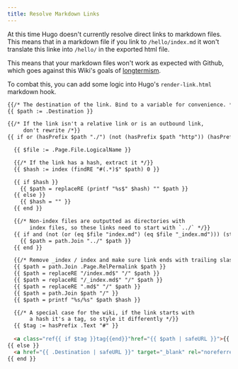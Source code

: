 ```yaml
---
title: Resolve Markdown Links
---
```


At this time Hugo doesn't currently resolve direct links to markdown files.
This means that in a markdown file if you link to `/hello/index.md` it won't translate this linke into `/hello/` in the exported html file.

This means that your markdown files won't work as expected with Github, which goes against this Wiki's goals of [longtermism].

To combat this, you can add some logic into Hugo's `render-link.html` markdown hook.

```html
{{/* The destination of the link. Bind to a variable for convenience. */}}
{{ $path := .Destination }}

{{/* If the link isn't a relative link or is an outbound link,
     don't rewrite /*}}
{{ if or (hasPrefix $path "./") (not (hasPrefix $path "http")) (hasPrefix $path "../") }}

  {{ $file := .Page.File.LogicalName }}

  {{/* If the link has a hash, extract it */}}
  {{ $hash := index (findRE "#(.*)$" $path) 0 }}

  {{ if $hash }}
    {{ $path = replaceRE (printf "%s$" $hash) "" $path }}
  {{ else }}
    {{ $hash = "" }}
  {{ end }}

  {{/* Non-index files are outputted as directories with 
       index files, so these links need to start with `../` */}}
  {{ if and (not (or (eq $file "index.md") (eq $file "_index.md"))) (strings.HasSuffix $file ".md") }}
    {{ $path = path.Join "../" $path }}
  {{ end }}

  {{/* Remove _index / index and make sure link ends with trailing slash */}}
  {{ $path = path.Join .Page.RelPermalink $path }}
  {{ $path = replaceRE "/index.md$" "/" $path }}
  {{ $path = replaceRE "/_index.md$" "/" $path }}
  {{ $path = replaceRE ".md$" "/" $path }}
  {{ $path = path.Join $path "/" }}
  {{ $path = printf "%s/%s" $path $hash }}

  {{/* A special case for the wiki, if the link starts with
       a hash it's a tag, so style it differently */}}
  {{ $tag := hasPrefix .Text "#" }}
  
  <a class="ref{{ if $tag }}tag{{end}}"href="{{ $path | safeURL }}">{{ .Text | safeHTML }}</a>
{{ else }}
  <a href="{{ .Destination | safeURL }}" target="_blank" rel="noreferrer">{{ .Text | safeHTML }}</a>
{{ end }}
```

[longtermism]: ../longtermism.md
